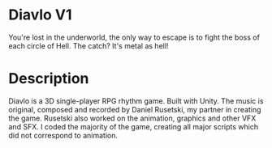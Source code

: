 # Diavlo V1
You're lost in the underworld, the only way to escape is to fight the boss of each circle of Hell. The catch? It's metal as hell!

# Description
Diavlo is a 3D single-player RPG rhythm game. Built with Unity. 
The music is original, composed and recorded by Daniel Rusetski, my partner in creating the game. Rusetski also worked on the animation, graphics and other VFX and SFX.
I coded the majority of the game, creating all major scripts which did not correspond to animation. 


